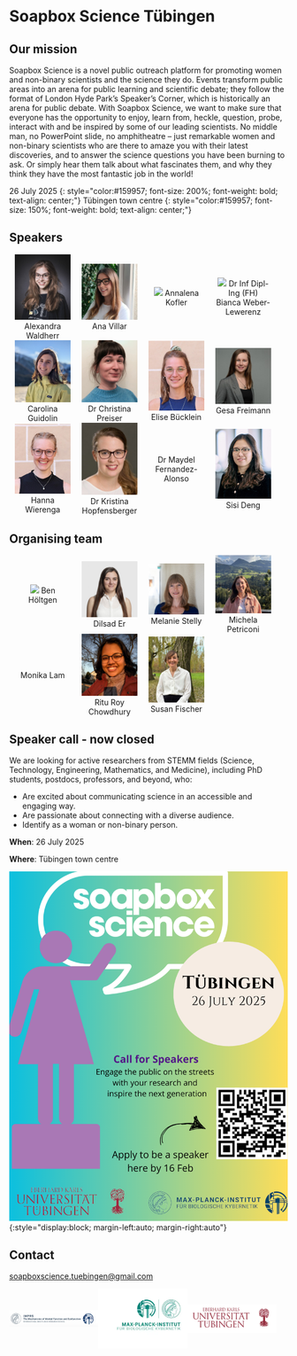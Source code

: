 # Soapbox Science Tübingen

<style type="text/css">
    .speaker_box {
        object-fit: cover; 
        width: 20%; 
        text-align: center; 
        margin-left: 2%; 
        margin-right: 2%;
    }
</style>

## Our mission

Soapbox Science is a novel public outreach platform for promoting women and
non-binary scientists and the science they do. Events transform public areas
into an arena for public learning and scientific debate; they follow the format
of London Hyde Park’s Speaker’s Corner, which is historically an arena for
public debate. With Soapbox Science, we want to make sure that everyone has the
opportunity to enjoy, learn from, heckle, question, probe, interact with and be
inspired by some of our leading scientists. No middle man, no PowerPoint slide,
no amphitheatre – just remarkable women and non-binary scientists who are there
to amaze you with their latest discoveries, and to answer the science questions
you have been burning to ask. Or simply hear them talk about what
fascinates them, and why they think they have the most fantastic job in the
world!

26 July 2025
{: style="color:#159957; font-size: 200%; font-weight: bold; text-align: center;"}
Tübingen town centre
{: style="color:#159957; font-size: 150%; font-weight: bold; text-align: center;"}

## Speakers 

<div style="">

 <div style="display: inline-flex; width: 100%; align-items: center;">
  <div class="speaker_box">
   <img src="./assets/speakers/AW_speaker.jpg" />
    Alexandra Waldherr
  </div>
  <div class="speaker_box">
   <img src="./assets/speakers/AV_speaker.jpg" />
    Ana Villar
  </div>
  <div class="speaker_box">
   <img src="./assets/speakers/AK_speaker.png" />
    Annalena Kofler
  </div>
  <div class="speaker_box">
   <img src="./assets/speakers/BWL_speaker.jpg" />
    Dr Inf Dipl-Ing (FH) Bianca Weber-Lewerenz
  </div>
   </div>

  <div style="display: inline-flex; width: 100%; align-items: center;">
  <div class="speaker_box">
   <img src="./assets/speakers/CG_speaker.jpg" />
    Carolina Guidolin
  </div>
  <div class="speaker_box">
   <img src="./assets/speakers/CP_speaker.jpg" />
    Dr Christina Preiser
  </div>
    <div class="speaker_box">
   <img src="./assets/speakers/EB_speaker.jpeg" />
    Elise Bücklein
  </div>
    <div class="speaker_box">
   <img src="./assets/speakers/GF_speaker.jpeg" />
    Gesa Freimann
  </div>
  </div>
      
 <div style="display: inline-flex; width: 100%; align-items: center;">
  <div class="speaker_box">
  <img src="./assets/speakers/HW_speaker.JPG" />
    Hanna Wierenga
  </div>
  <div class="speaker_box">
   <img src="./assets/speakers/KH_speaker.jpg" />
    Dr Kristina Hopfensberger
  </div>
  <div class="speaker_box">
    Dr Maydel Fernandez-Alonso
  </div>
  <div class="speaker_box">
   <img src="./assets/speakers/SD_speaker.jpg" />
    Sisi Deng
  </div>
 </div>
</div>
 

## Organising team

<div style="">
 <div style="display: inline-flex; width: 100%; align-items: center;">
  <div class="speaker_box">
   <img src="./assets/organisers/ben_höltgen.jpg" />
   Ben Höltgen
  </div>

  <div class="speaker_box">
   <img src="./assets/organisers/er_dilsad.jpg" />
   Dilsad Er
  </div>

  <div class="speaker_box">
   <img src="./assets/organisers/melanie_stelly.jpg" />
   Melanie Stelly
  </div>

  <div class="speaker_box">
   <img src="./assets/organisers/michela_petriconi.JPG" />
   Michela Petriconi
  </div>
 </div>

<div style="display: inline-flex; width: 100%; align-items: center;">
 <div class="speaker_box">
  Monika Lam
 </div>

  <div class="speaker_box">
  <img src="./assets/organisers/ritu_roy_chowdhury.jpg" />
  Ritu Roy Chowdhury
 </div>

  <div class="speaker_box">
  <img src="./assets/organisers/susan_fischer.jpg" />
  Susan Fischer
 </div>
</div>
</div>

## Speaker call - now closed

We are looking for active researchers from STEMM fields (Science, Technology,
Engineering, Mathematics, and Medicine), including PhD students, postdocs,
professors, and beyond, who:

- Are excited about communicating science in an accessible and engaging way.
- Are passionate about connecting with a diverse audience.
- Identify as a woman or non-binary person.

**When**: 26 July 2025

**Where**: Tübingen town centre


![Soapbox science logo](./assets/logos/soapbox_science_info.png){:style="display:block; margin-left:auto; margin-right:auto"}


## Contact

[soapboxscience.tuebingen@gmail.com](mailto:soapboxscience.tuebingen@gmail.com)

<div style="display: inline-flex; width=100%; align-items: center;">

 <img src="./assets/logos/logo_imprs.png" width="32%" style="object-fit: contain;" />
 <img src="./assets/logos/logo_mpg-kyb.webp" width="32%" style="object-fit: contain;" />
 <img src="./assets/logos/logo_uni-tue.png" width="32%" style="object-fit: contain;" />

</div>
